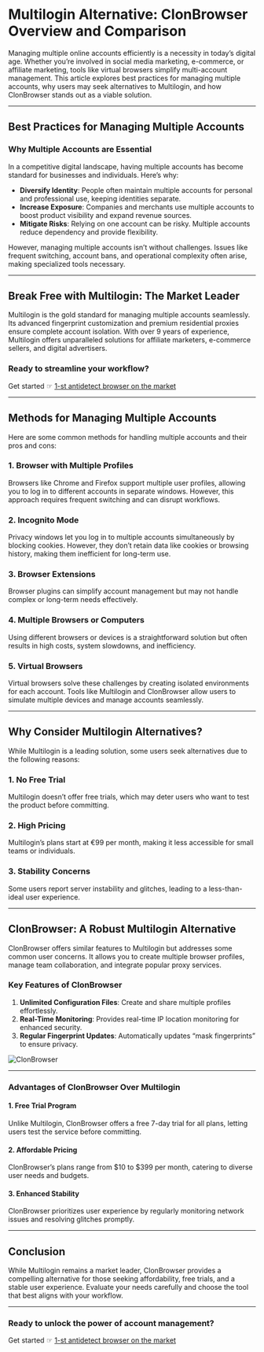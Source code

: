 # Multilogin Alternative: ClonBrowser Overview and Comparison

Managing multiple online accounts efficiently is a necessity in today’s digital age. Whether you’re involved in social media marketing, e-commerce, or affiliate marketing, tools like virtual browsers simplify multi-account management. This article explores best practices for managing multiple accounts, why users may seek alternatives to Multilogin, and how ClonBrowser stands out as a viable solution.

---

## Best Practices for Managing Multiple Accounts

### Why Multiple Accounts are Essential

In a competitive digital landscape, having multiple accounts has become standard for businesses and individuals. Here’s why:

- **Diversify Identity**: People often maintain multiple accounts for personal and professional use, keeping identities separate.  
- **Increase Exposure**: Companies and merchants use multiple accounts to boost product visibility and expand revenue sources.  
- **Mitigate Risks**: Relying on one account can be risky. Multiple accounts reduce dependency and provide flexibility.  

However, managing multiple accounts isn’t without challenges. Issues like frequent switching, account bans, and operational complexity often arise, making specialized tools necessary.

---

## Break Free with Multilogin: The Market Leader

Multilogin is the gold standard for managing multiple accounts seamlessly. Its advanced fingerprint customization and premium residential proxies ensure complete account isolation. With over 9 years of experience, Multilogin offers unparalleled solutions for affiliate marketers, e-commerce sellers, and digital advertisers.

### Ready to streamline your workflow?  
Get started ☞ [1-st antidetect browser on the market](https://bit.ly/multIlogin)

---

## Methods for Managing Multiple Accounts

Here are some common methods for handling multiple accounts and their pros and cons:

### 1. **Browser with Multiple Profiles**  
Browsers like Chrome and Firefox support multiple user profiles, allowing you to log in to different accounts in separate windows. However, this approach requires frequent switching and can disrupt workflows.

### 2. **Incognito Mode**  
Privacy windows let you log in to multiple accounts simultaneously by blocking cookies. However, they don’t retain data like cookies or browsing history, making them inefficient for long-term use.

### 3. **Browser Extensions**  
Browser plugins can simplify account management but may not handle complex or long-term needs effectively.

### 4. **Multiple Browsers or Computers**  
Using different browsers or devices is a straightforward solution but often results in high costs, system slowdowns, and inefficiency.

### 5. **Virtual Browsers**  
Virtual browsers solve these challenges by creating isolated environments for each account. Tools like Multilogin and ClonBrowser allow users to simulate multiple devices and manage accounts seamlessly.

---

## Why Consider Multilogin Alternatives?

While Multilogin is a leading solution, some users seek alternatives due to the following reasons:

### 1. **No Free Trial**  
Multilogin doesn’t offer free trials, which may deter users who want to test the product before committing.

### 2. **High Pricing**  
Multilogin’s plans start at €99 per month, making it less accessible for small teams or individuals.

### 3. **Stability Concerns**  
Some users report server instability and glitches, leading to a less-than-ideal user experience.

---

## ClonBrowser: A Robust Multilogin Alternative

ClonBrowser offers similar features to Multilogin but addresses some common user concerns. It allows you to create multiple browser profiles, manage team collaboration, and integrate popular proxy services.

### Key Features of ClonBrowser

1. **Unlimited Configuration Files**: Create and share multiple profiles effortlessly.  
2. **Real-Time Monitoring**: Provides real-time IP location monitoring for enhanced security.  
3. **Regular Fingerprint Updates**: Automatically updates “mask fingerprints” to ensure privacy.  

![ClonBrowser](https://www.clonbrowser.com/wp-content/uploads/2021/10/ClonBrowser-4.png)

---

### Advantages of ClonBrowser Over Multilogin

#### 1. **Free Trial Program**  
Unlike Multilogin, ClonBrowser offers a free 7-day trial for all plans, letting users test the service before committing.

#### 2. **Affordable Pricing**  
ClonBrowser’s plans range from $10 to $399 per month, catering to diverse user needs and budgets.

#### 3. **Enhanced Stability**  
ClonBrowser prioritizes user experience by regularly monitoring network issues and resolving glitches promptly.

---

## Conclusion

While Multilogin remains a market leader, ClonBrowser provides a compelling alternative for those seeking affordability, free trials, and a stable user experience. Evaluate your needs carefully and choose the tool that best aligns with your workflow.

---

### Ready to unlock the power of account management?  
Get started ☞ [1-st antidetect browser on the market](https://bit.ly/multIlogin)
